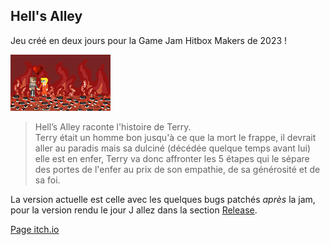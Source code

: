 ## Hell's Alley

Jeu créé en deux jours pour la Game Jam Hitbox Makers de 2023 !

![](https://github.com/Akahara/GameJamHitboxMakers/blob/master/res/textures/end_screen%20(1).png)

> Hell’s Alley raconte l'histoire de Terry.\
> Terry était un homme bon jusqu'à ce que la mort le frappe, il devrait aller au paradis mais sa dulciné (décédée quelque temps avant lui) elle est en enfer, Terry va donc affronter les 5 étapes qui le sépare des portes de l'enfer au prix de son empathie, de sa générosité et de sa foi.

La version actuelle est celle avec les quelques bugs patchés *après* la jam,
pour la version rendu le jour J allez dans la section [Release](https://github.com/Akahara/GameJamHitboxMakers/releases/tag/JamVersion).

[Page itch.io](https://itch.io/jam/hitbox-makers-2023/rate/1998542)
